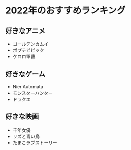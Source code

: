 # 2022年のおすすめランキング

## 好きなアニメ

- ゴールデンカムイ
- ポプテピピック
- ケロロ軍曹

## 好きなゲーム
- Nier Automata
- モンスターハンター
- ドラクエ

## 好きな映画
- 千年女優
- リズと青い鳥
- たまこラブストーリー




